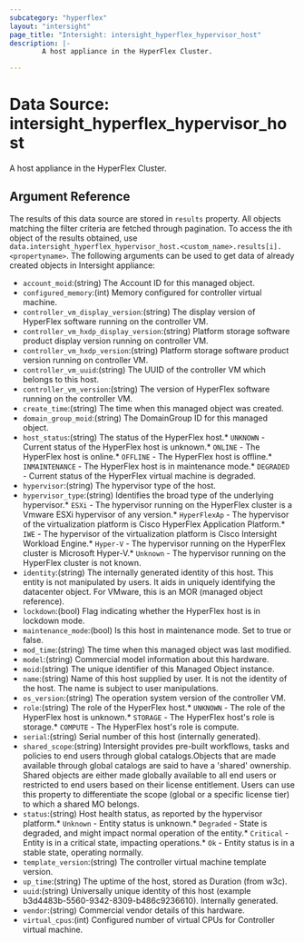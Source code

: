 ```yaml
---
subcategory: "hyperflex"
layout: "intersight"
page_title: "Intersight: intersight_hyperflex_hypervisor_host"
description: |-
        A host appliance in the HyperFlex Cluster.

---
```


# Data Source: intersight_hyperflex_hypervisor_host
A host appliance in the HyperFlex Cluster.
## Argument Reference
The results of this data source are stored in `results` property.
All objects matching the filter criteria are fetched through pagination.
To access the ith object of the results obtained, use `data.intersight_hyperflex_hypervisor_host.<custom_name>.results[i].<propertyname>`.
The following arguments can be used to get data of already created objects in Intersight appliance:
* `account_moid`:(string) The Account ID for this managed object. 
* `configured_memory`:(int) Memory configured for controller virtual machine. 
* `controller_vm_display_version`:(string) The display version of HyperFlex software running on the controller VM. 
* `controller_vm_hxdp_display_version`:(string) Platform storage software product display version running on controller VM. 
* `controller_vm_hxdp_version`:(string) Platform storage software product version running on controller VM. 
* `controller_vm_uuid`:(string) The UUID of the controller VM which belongs to this host. 
* `controller_vm_version`:(string) The version of HyperFlex software running on the controller VM. 
* `create_time`:(string) The time when this managed object was created. 
* `domain_group_moid`:(string) The DomainGroup ID for this managed object. 
* `host_status`:(string) The status of the HyperFlex host.* `UNKNOWN` - Current status of the HyperFlex host is unknown.* `ONLINE` - The HyperFlex host is online.* `OFFLINE` - The HyperFlex host is offline.* `INMAINTENANCE` - The HyperFlex host is in maintenance mode.* `DEGRADED` - Current status of the HyperFlex virtual machine is degraded. 
* `hypervisor`:(string) The hypervisor type of the host. 
* `hypervisor_type`:(string) Identifies the broad type of the underlying hypervisor.* `ESXi` - The hypervisor running on the HyperFlex cluster is a Vmware ESXi hypervisor of any version.* `HyperFlexAp` - The hypervisor of the virtualization platform is Cisco HyperFlex Application Platform.* `IWE` - The hypervisor of the virtualization platform is Cisco Intersight Workload Engine.* `Hyper-V` - The hypervisor running on the HyperFlex cluster is Microsoft Hyper-V.* `Unknown` - The hypervisor running on the HyperFlex cluster is not known. 
* `identity`:(string) The internally generated identity of this host. This entity is not manipulated by users. It aids in uniquely identifying the datacenter object. For VMware, this is an MOR (managed object reference). 
* `lockdown`:(bool) Flag indicating whether the HyperFlex host is in lockdown mode. 
* `maintenance_mode`:(bool) Is this host in maintenance mode. Set to true or false. 
* `mod_time`:(string) The time when this managed object was last modified. 
* `model`:(string) Commercial model information about this hardware. 
* `moid`:(string) The unique identifier of this Managed Object instance. 
* `name`:(string) Name of this host supplied by user. It is not the identity of the host. The name is subject to user manipulations. 
* `os_version`:(string) The operation system version of the controller VM. 
* `role`:(string) The role of the HyperFlex host.* `UNKNOWN` - The role of the HyperFlex host is unknown.* `STORAGE` - The HyperFlex host's role is storage.* `COMPUTE` - The HyperFlex host's role is compute. 
* `serial`:(string) Serial number of this host (internally generated). 
* `shared_scope`:(string) Intersight provides pre-built workflows, tasks and policies to end users through global catalogs.Objects that are made available through global catalogs are said to have a 'shared' ownership. Shared objects are either made globally available to all end users or restricted to end users based on their license entitlement. Users can use this property to differentiate the scope (global or a specific license tier) to which a shared MO belongs. 
* `status`:(string) Host health status, as reported by the hypervisor platform.* `Unknown` - Entity status is unknown.* `Degraded` - State is degraded, and might impact normal operation of the entity.* `Critical` - Entity is in a critical state, impacting operations.* `Ok` - Entity status is in a stable state, operating normally. 
* `template_version`:(string) The controller virtual machine template version. 
* `up_time`:(string) The uptime of the host, stored as Duration (from w3c). 
* `uuid`:(string) Universally unique identity of this host (example b3d4483b-5560-9342-8309-b486c9236610). Internally generated. 
* `vendor`:(string) Commercial vendor details of this hardware. 
* `virtual_cpus`:(int) Configured number of virtual CPUs for Controller virtual machine. 
 
